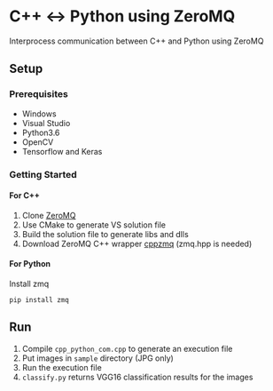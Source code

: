 # C++ <-> Python using ZeroMQ
Interprocess communication between C++ and Python using ZeroMQ


## Setup

### Prerequisites
- Windows
- Visual Studio
- Python3.6
- OpenCV
- Tensorflow and Keras

### Getting Started
#### For C++
1. Clone [ZeroMQ](https://github.com/zeromq/libzmq)
1. Use CMake to generate VS solution file
1. Build the solution file to generate libs and dlls
1. Download ZeroMQ C++ wrapper [cppzmq](https://github.com/zeromq/cppzmq) (zmq.hpp is needed)
#### For Python
Install zmq
```
pip install zmq
```

## Run
1. Compile `cpp_python_com.cpp` to generate an execution file
1. Put images in `sample` directory (JPG only)
1. Run the execution file
1. `classify.py` returns VGG16 classification results for the images
